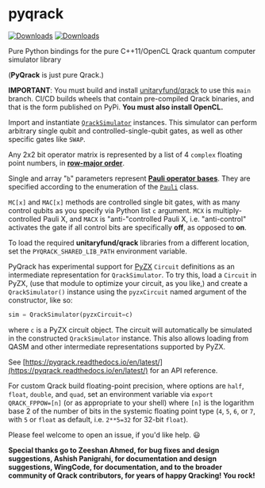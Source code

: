 # pyqrack
[![Downloads](https://pepy.tech/badge/pyqrack)](https://pepy.tech/project/pyqrack) [![Downloads](https://pepy.tech/badge/pyqrack/month)](https://pepy.tech/project/pyqrack)

Pure Python bindings for the pure C++11/OpenCL Qrack quantum computer simulator library

(**PyQrack** is just pure Qrack.)

**IMPORTANT**: You must build and install [unitaryfund/qrack](https://github.com/unitaryfund/qrack) to use this `main` branch. CI/CD builds wheels that contain pre-compiled Qrack binaries, and that is the form published on PyPi. **You must also install OpenCL.**

Import and instantiate [`QrackSimulator`](https://github.com/unitaryfund/pyqrack/blob/main/pyqrack/qrack_simulator.py) instances. This simulator can perform arbitrary single qubit and controlled-single-qubit gates, as well as other specific gates like `SWAP`.

Any 2x2 bit operator matrix is represented by a list of 4 `complex` floating point numbers, in [**row-major order**](https://en.wikipedia.org/wiki/Row-_and_column-major_order).

Single and array "`b`" parameters represent [**Pauli operator bases**](https://en.wikipedia.org/wiki/Pauli_matrices). They are specified according to the enumeration of the [`Pauli`](https://github.com/unitaryfund/pyqrack/blob/main/pyqrack/pauli.py) class.

`MC[x]` and `MAC[x]` methods are controlled single bit gates, with as many control qubits as you specify via Python list `c` argument. `MCX` is multiply-controlled Pauli X, and `MACX` is "anti-"controlled Pauli X, i.e. "anti-control" activates the gate if all control bits are specifically **off**, as opposed to **on**.

To load the required **unitaryfund/qrack** libraries from a different location, set the `PYQRACK_SHARED_LIB_PATH` environment variable.

PyQrack has experimental support for [PyZX](https://github.com/Quantomatic/pyzx) `Circuit` definitions as an intermediate representation for `QrackSimulator`. To try this, load a `Circuit` in PyZX, (use that module to optimize your circuit, as you like,) and create a `QrackSimulator()` instance using the `pyzxCircuit` named argument of the constructor, like so:

```python
sim = QrackSimulator(pyzxCircuit=c)
```

where `c` is a PyZX circuit object. The circuit will automatically be simulated in the constructed `QrackSimulator` instance. This also allows loading from QASM and other intermediate representations supported by PyZX.

See [https://pyqrack.readthedocs.io/en/latest/](https://pyqrack.readthedocs.io/en/latest/) for an API reference.

For custom Qrack build floating-point precision, where options are `half`, `float`, `double`, and `quad`, set an environment variable via `export QRACK_FPPOW=[n]` (or as appropriate to your shell) where `[n]` is the logarithm base 2 of the number of bits in the systemic floating point type (`4`, `5`, `6`, or `7`, with `5` or `float` as default, i.e. `2**5=32` for 32-bit `float`).

Please feel welcome to open an issue, if you'd like help. 😃

**Special thanks go to Zeeshan Ahmed, for bug fixes and design suggestions, Ashish Panigrahi, for documentation and design suggestions, WingCode, for documentation, and to the broader community of Qrack contributors, for years of happy Qracking! You rock!**
